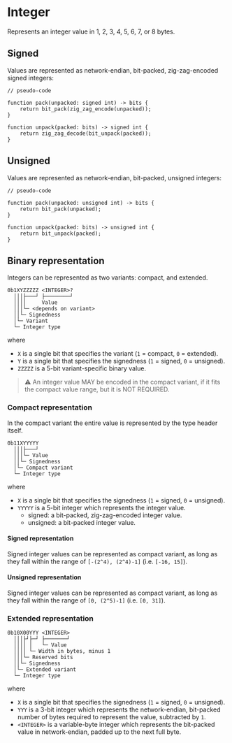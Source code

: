 # Integer

Represents an integer value in 1, 2, 3, 4, 5, 6, 7, or 8 bytes.

## Signed

Values are represented as network-endian, bit-packed, zig-zag-encoded signed integers:

```plain
// pseudo-code

function pack(unpacked: signed int) -> bits {
    return bit_pack(zig_zag_encode(unpacked));
}

function unpack(packed: bits) -> signed int {
    return zig_zag_decode(bit_unpack(packed));
}
```

## Unsigned

Values are represented as network-endian, bit-packed, unsigned integers:

```plain
// pseudo-code

function pack(unpacked: unsigned int) -> bits {
    return bit_pack(unpacked);
}

function unpack(packed: bits) -> unsigned int {
    return bit_unpack(packed);
}
```

## Binary representation

Integers can be represented as two variants: compact, and extended.

```plain
0b1XYZZZZZ <INTEGER>?
  │││├───┘ ├────────┘
  ││││     Value
  │││└─ <depends on variant>
  ││└─ Signedness
  │└─ Variant
  └─ Integer type
```

where

- `X` is a single bit that specifies the variant (`1` = compact, `0` = extended).
- `Y` is a single bit that specifies the signedness (`1` = signed, `0` = unsigned).
- `ZZZZZ` is a 5-bit variant-specific binary value.

> ⚠️ An integer value MAY be encoded in the compact variant, if it fits the compact value range, but it is NOT REQUIRED.

### Compact representation

In the compact variant the entire value is represented by the type header itself.

```plain
0b11XYYYYY
  │││├───┘
  │││└─ Value
  ││└─ Signedness
  │└─ Compact variant
  └─ Integer type
```

where

- `X` is a single bit that specifies the signedness (`1` = signed, `0` = unsigned).
- `YYYYY` is a 5-bit integer which represents the integer value.
  - signed: a bit-packed, zig-zag-encoded integer value.
  - unsigned: a bit-packed integer value.

#### Signed representation

Signed integer values can be represented as compact variant, as long as they fall within the range of `[-(2^4), (2^4)-1]` (i.e. `[-16, 15]`).

#### Unsigned representation

Signed integer values can be represented as compact variant, as long as they fall within the range of `[0, (2^5)-1]` (i.e. `[0, 31]`).

### Extended representation

```plain
0b10X00YYY <INTEGER>
  │││├┘├─┘ ├───────┘
  ││││ │   └─ Value
  ││││ └─ Width in bytes, minus 1
  │││└─ Reserved bits
  ││└─ Signedness
  │└─ Extended variant
  └─ Integer type
```

where

- `X` is a single bit that specifies the signedness (`1` = signed, `0` = unsigned).
- `YYY` is a 3-bit integer which represents the network-endian, bit-packed number of bytes required to represent the value, subtracted by `1`.
- `<INTEGER>` is a variable-byte integer which represents the bit-packed value in network-endian, padded up to the next full byte.
